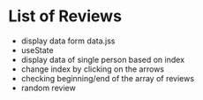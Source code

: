 # List of Reviews

- display data form data.jss
- useState
- display data of single person based on index
- change index by clicking on the arrows
- checking beginning/end of the array of reviews
- random review

